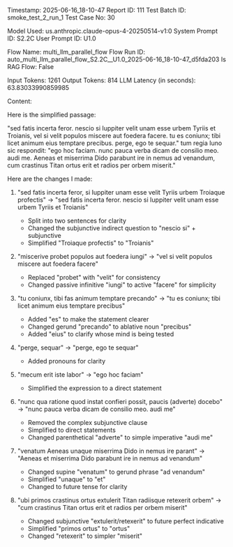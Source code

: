 Timestamp: 2025-06-16_18-10-47
Report ID: 111
Test Batch ID: smoke_test_2_run_1
Test Case No: 30

Model Used: us.anthropic.claude-opus-4-20250514-v1:0
System Prompt ID: S2.2C
User Prompt ID: U1.0

Flow Name: multi_llm_parallel_flow
Flow Run ID: auto_multi_llm_parallel_flow_S2.2C__U1.0_2025-06-16_18-10-47_d5fda203
Is RAG Flow: False

Input Tokens: 1261
Output Tokens: 814
LLM Latency (in seconds): 63.83033990859985

Content:

Here is the simplified passage:

"sed fatis incerta feror. nescio si Iuppiter velit unam esse urbem Tyriis et Troianis, vel si velit populos miscere aut foedera facere. tu es coniunx; tibi licet animum eius temptare precibus. perge, ego te sequar." tum regia Iuno sic respondit: "ego hoc faciam. nunc pauca verba dicam de consilio meo. audi me. Aeneas et miserrima Dido parabunt ire in nemus ad venandum, cum crastinus Titan ortus erit et radios per orbem miserit."

Here are the changes I made:

1. "sed fatis incerta feror, si Iuppiter unam esse velit Tyriis urbem Troiaque profectis" → "sed fatis incerta feror. nescio si Iuppiter velit unam esse urbem Tyriis et Troianis"
   - Split into two sentences for clarity
   - Changed the subjunctive indirect question to "nescio si" + subjunctive
   - Simplified "Troiaque profectis" to "Troianis"

2. "miscerive probet populos aut foedera iungi" → "vel si velit populos miscere aut foedera facere"
   - Replaced "probet" with "velit" for consistency
   - Changed passive infinitive "iungi" to active "facere" for simplicity

3. "tu coniunx, tibi fas animum temptare precando" → "tu es coniunx; tibi licet animum eius temptare precibus"
   - Added "es" to make the statement clearer
   - Changed gerund "precando" to ablative noun "precibus"
   - Added "eius" to clarify whose mind is being tested

4. "perge, sequar" → "perge, ego te sequar"
   - Added pronouns for clarity

5. "mecum erit iste labor" → "ego hoc faciam"
   - Simplified the expression to a direct statement

6. "nunc qua ratione quod instat confieri possit, paucis (adverte) docebo" → "nunc pauca verba dicam de consilio meo. audi me"
   - Removed the complex subjunctive clause
   - Simplified to direct statements
   - Changed parenthetical "adverte" to simple imperative "audi me"

7. "venatum Aeneas unaque miserrima Dido in nemus ire parant" → "Aeneas et miserrima Dido parabunt ire in nemus ad venandum"
   - Changed supine "venatum" to gerund phrase "ad venandum"
   - Simplified "unaque" to "et"
   - Changed to future tense for clarity

8. "ubi primos crastinus ortus extulerit Titan radiisque retexerit orbem" → "cum crastinus Titan ortus erit et radios per orbem miserit"
   - Changed subjunctive "extulerit/retexerit" to future perfect indicative
   - Simplified "primos ortus" to "ortus"
   - Changed "retexerit" to simpler "miserit"
